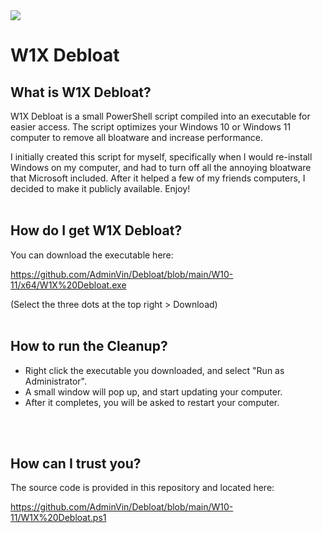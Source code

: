 <img src="https://github.com/AdminVin/W1X-Debloat/blob/main/Images/Banner.jpg?raw=true">


# W1X Debloat


## What is W1X Debloat?
W1X Debloat is a small PowerShell script compiled into an executable for easier access.  The script optimizes your Windows 10 or Windows 11 computer to remove all bloatware and increase performance.

I initially created this script for myself, specifically when I would re-install Windows on my computer, and had to turn off all the annoying bloatware that Microsoft included.  After it helped a few of my friends computers, I decided to make it publicly available.  Enjoy!
<br>
<br>
## How do I get W1X Debloat?
You can download the executable here:

https://github.com/AdminVin/Debloat/blob/main/W10-11/x64/W1X%20Debloat.exe

(Select the three dots at the top right > Download)
<br>
<br>
## How to run the Cleanup?
- Right click the executable you downloaded, and select "Run as Administrator".
- A small window will pop up, and start updating your computer.
- After it completes, you will be asked to restart your computer.
<br>
<br>

## How can I trust you?
The source code is provided in this repository and located here:

https://github.com/AdminVin/Debloat/blob/main/W10-11/W1X%20Debloat.ps1